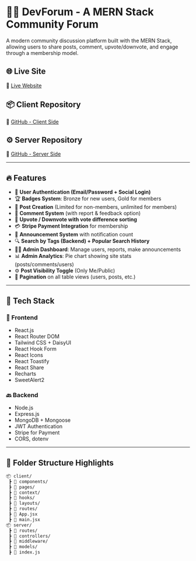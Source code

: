# 🧑‍💻 DevForum - A MERN Stack Community Forum

A modern community discussion platform built with the MERN Stack, allowing users to share posts, comment, upvote/downvote, and engage through a membership model.

## 🌐 Live Site

🔗 [Live Website](https://your-deployed-site-url.com)

## 📦 Client Repository

🔗 [GitHub - Client Side](https://github.com/your-username/client-repo)

## ⚙️ Server Repository

🔗 [GitHub - Server Side](https://github.com/your-username/server-repo)

---

## 🔥 Features

- 🔐 **User Authentication (Email/Password + Social Login)**
- 🏆 **Badges System**: Bronze for new users, Gold for members
- 📝 **Post Creation** (Limited for non-members, unlimited for members)
- 💬 **Comment System** (with report & feedback option)
- 🔄 **Upvote / Downvote with vote difference sorting**
- 💳 **Stripe Payment Integration** for membership
- 📢 **Announcement System** with notification count
- 🔍 **Search by Tags (Backend) + Popular Search History**
- 🧑‍💼 **Admin Dashboard**: Manage users, reports, make announcements
- 📊 **Admin Analytics**: Pie chart showing site stats (posts/comments/users)
- ⚙️ **Post Visibility Toggle** (Only Me/Public)
- 📁 **Pagination** on all table views (users, posts, etc.)

---

## 🔧 Tech Stack

### 🚀 Frontend
- React.js
- React Router DOM
- Tailwind CSS + DaisyUI
- React Hook Form
- React Icons
- React Toastify
- React Share
- Recharts
- SweetAlert2

### 🔙 Backend
- Node.js
- Express.js
- MongoDB + Mongoose
- JWT Authentication
- Stripe for Payment
- CORS, dotenv

---

## 📁 Folder Structure Highlights

```bash
📦 client/
 ┣ 📂 components/
 ┣ 📂 pages/
 ┣ 📂 context/
 ┣ 📂 hooks/
 ┣ 📂 layouts/
 ┣ 📂 routes/
 ┣ 📜 App.jsx
 ┣ 📜 main.jsx
📦 server/
 ┣ 📂 routes/
 ┣ 📂 controllers/
 ┣ 📂 middleware/
 ┣ 📂 models/
 ┣ 📜 index.js
